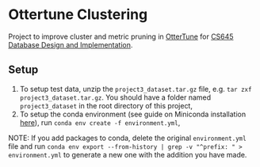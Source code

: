 # Ottertune Clustering

Project to improve cluster and metric pruning in [OtterTune](https://www.cs.cmu.edu/~ggordon/van-aken-etal-parameters.pdf) for [CS645 Database Design and Implementation](http://avid.cs.umass.edu/courses/645/s2020/index.html).

## Setup

1.  To setup test data, unzip the `project3_dataset.tar.gz` file, e.g. `tar zxf project3_dataset.tar.gz`. You should have a folder named `project3_dataset` in the root directory of this project,
2.  To setup the conda environment (see guide on Miniconda installation [here](https://docs.conda.io/en/latest/miniconda.html)), run `conda env create -f environment.yml`,

NOTE: If you add packages to conda, delete the original `environment.yml` file and run `conda env export --from-history | grep -v "^prefix: " > environment.yml` to generate a new one with the addition you have made.
